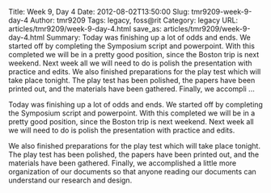 Title: Week 9, Day 4
Date: 2012-08-02T13:50:00
Slug: tmr9209-week-9-day-4
Author: tmr9209
Tags: legacy, foss@rit
Category: legacy
URL: articles/tmr9209/week-9-day-4.html
save_as: articles/tmr9209/week-9-day-4.html
Summary: Today was finishing up a lot of odds and ends. We started off by completing the Symposium script and powerpoint. With this completed we will be in a pretty good position, since the Boston trip is next weekend. Next week all we will need to do is polish the presentation with practice and edits.  We also finished preparations for the play test which will take place tonight. The play test has been polished, the papers have been printed out, and the materials have been gathered. Finally, we accompli ... 

Today was finishing up a lot of odds and ends. We started off by completing
the Symposium script and powerpoint. With this completed we will be in a
pretty good position, since the Boston trip is next weekend. Next week all we
will need to do is polish the presentation with practice and edits.

We also finished preparations for the play test which will take place tonight.
The play test has been polished, the papers have been printed out, and the
materials have been gathered. Finally, we accomplished a little more
organization of our documents so that anyone reading our documents can
understand our research and design.


